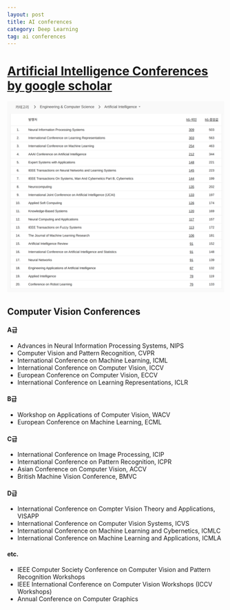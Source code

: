 ```yaml
---
layout: post
title: AI conferences
category: Deep Learning
tag: ai conferences
---
```


# [Artificial Intelligence Conferences by google scholar](https://scholar.google.co.kr/citations?view_op=top_venues&hl=ko&vq=eng_artificialintelligence) 

<img src='/assets/deep_learning/ai_conferences/ai_conferences.png'>


## Computer Vision Conferences

#### A급

- Advances in Neural Information Processing Systems, NIPS
- Computer Vision and Pattern Recognition, CVPR
- International Conference on Machine Learning, ICML
- International Conference on Computer Vision, ICCV
- European Conference on Computer Vision, ECCV
- International Conference on Learning Representations, ICLR

#### B급

- Workshop on Applications of Computer Vision, WACV
- European Conference on Machine Learning, ECML

#### C급

- International Conference on Image Processing, ICIP
- International Conference on Pattern Recognition, ICPR
- Asian Conference on Computer Vision, ACCV
- British Machine Vision Conference, BMVC

#### D급

- International Conference on Compter Vision Theory and Applications, VISAPP
- International Conference on Computer Vision Systems, ICVS
- International Conference on Machine Learning and Cybernetics, ICMLC
- International Conference on Machine Learning and Applications, ICMLA

#### etc.

- IEEE Computer Society Conference on Computer Vision and Pattern Recognition Workshops
- IEEE International Conference on Computer Vision Workshops (ICCV Workshops)
- Annual Conference on Computer Graphics

